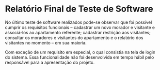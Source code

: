 # Relatório Final de Teste de Software

No último teste de software realizados pode-se observar que foi possível cumprir os requisitos funcionais – cadastrar um novo morador e visitante e associá-los ao apartamento referente; cadastrar restrição aos visitantes; consultar os moradores e visitantes do apartamento e o relatório dos visitantes no momento – em sua maioria.

Com exceção de um requisito em especial, o qual consistia na tela de login do sistema. Essa funcionalidade não foi desenvolvida em tempo hábil pelo responsável para a apresentação do projeto.  

